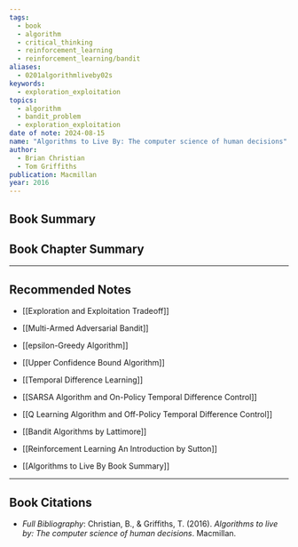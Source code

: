 ```yaml
---
tags:
  - book
  - algorithm
  - critical_thinking
  - reinforcement_learning
  - reinforcement_learning/bandit
aliases:
  - 0201algorithmliveby02s
keywords:
  - exploration_exploitation
topics:
  - algorithm
  - bandit_problem
  - exploration_exploitation
date of note: 2024-08-15
name: "Algorithms to Live By: The computer science of human decisions"
author:
  - Brian Christian
  - Tom Griffiths
publication: Macmillan
year: 2016
---
```


## Book Summary



## Book Chapter Summary





-----------
##  Recommended Notes


- [[Exploration and Exploitation Tradeoff]]
- [[Multi-Armed Adversarial Bandit]]
- [[epsilon-Greedy Algorithm]]
- [[Upper Confidence Bound Algorithm]]


- [[Temporal Difference Learning]]
- [[SARSA Algorithm and On-Policy Temporal Difference Control]]
- [[Q Learning Algorithm and Off-Policy Temporal Difference Control]]



- [[Bandit Algorithms by Lattimore]]
- [[Reinforcement Learning An Introduction by Sutton]]

- [[Algorithms to Live By Book Summary]]


----------
## Book Citations

- *Full Bibliography*: Christian, B., & Griffiths, T. (2016). _Algorithms to live by: The computer science of human decisions_. Macmillan.

